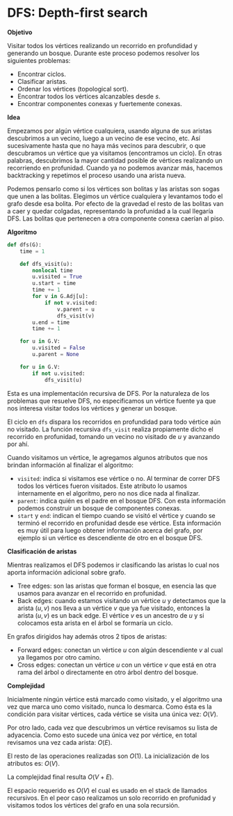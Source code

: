 # DFS: Depth-first search

**Objetivo**

Visitar todos los vértices realizando un recorrido en profundidad y generando un bosque. Durante este proceso podemos resolver los siguientes problemas:

- Encontrar ciclos.
- Clasificar aristas.
- Ordenar los vértices (topological sort).
- Encontrar todos los vértices alcanzables desde $s$.
- Encontrar componentes conexas y fuertemente conexas.

**Idea**

Empezamos por algún vértice cualquiera, usando alguna de sus aristas descubrimos a un vecino, luego a un vecino de ese vecino, etc. Así sucesivamente hasta que no haya más vecinos para descubrir, o que descubramos un vértice que ya visitamos (encontramos un ciclo). En otras palabras, descubrimos la mayor cantidad posible de vértices realizando un recorriendo en profunidad. Cuando ya no podemos avanzar más, hacemos backtracking y repetimos el proceso usando una arista nueva.

Podemos pensarlo como si los vértices son bolitas y las aristas son sogas que unen a las bolitas. Elegimos un vértice cualquiera y levantamos todo el grafo desde esa bolita. Por efecto de la gravedad el resto de las bolitas van a caer y quedar colgadas, representando la profunidad a la cual llegaría DFS. Las bolitas que pertenecen a otra componente conexa caerían al piso.

**Algoritmo**

```python
def dfs(G):
    time = 1

    def dfs_visit(u):
        nonlocal time
        u.visited = True
        u.start = time
        time += 1
        for v in G.Adj[u]:
            if not v.visited:
                v.parent = u
                dfs_visit(v)
        u.end = time
        time += 1

    for u in G.V:
        u.visited = False
        u.parent = None

    for u in G.V:
        if not u.visited:
            dfs_visit(u)
```

Esta es una implementación recursiva de DFS. Por la naturaleza de los problemas que resuelve DFS, no especificamos un vértice fuente ya que nos interesa visitar todos los vértices y generar un bosque.

El ciclo en `dfs` dispara los recorridos en profundidad para todo vértice aún no visitado. La función recursiva `dfs_visit` realiza propiamente dicho el recorrido en profunidad, tomando un vecino no visitado de $u$ y avanzando por ahí.

Cuando visitamos un vértice, le agregamos algunos atributos que nos brindan información al finalizar el algoritmo:

- `visited`: indica si visitamos ese vértice o no. Al terminar de correr DFS todos los vértices fueron visitados. Este atributo lo usamos internamente en el algoritmo, pero no nos dice nada al finalizar.
- `parent`: indica quién es el padre en el bosque DFS. Con esta información podemos construir un bosque de componentes conexas.
- `start` y `end`: indican el tiempo cuando se visitó el vértice y cuando se terminó el recorrido en profunidad desde ese vértice. Esta información es muy útil para luego obtener información acerca del grafo, por ejemplo si un vértice es descendiente de otro en el bosque DFS.

**Clasificación de aristas**

Mientras realizamos el DFS podemos ir clasificando las aristas lo cual nos aporta información adicional sobre grafo.

- Tree edges: son las aristas que forman el bosque, en esencia las que usamos para avanzar en el recorrido en profunidad.
- Back edges: cuando estamos visitando un vértice $u$ y detectamos que la arista $(u,v)$ nos lleva a un vértice $v$ que ya fue visitado, entonces la arista $(u,v)$ es un back edge. El vértice $v$ es un ancestro de $u$ y si colocamos esta arista en el árbol se formaría un ciclo.

En grafos dirigidos hay además otros 2 tipos de aristas:

- Forward edges: conectan un vértice $u$ con algún descendiente $v$ al cual ya llegamos por otro camino.
- Cross edges: conectan un vértice $u$ con un vértice $v$ que está en otra rama del árbol o directamente en otro árbol dentro del bosque.

**Complejidad**

Inicialmente ningún vértice está marcado como visitado, y el algoritmo una vez que marca uno como visitado, nunca lo desmarca. Como ésta es la condición para visitar vértices, cada vértice se visita una única vez: $O(V)$.

Por otro lado, cada vez que descubrimos un vértice revisamos su lista de adyacencia. Como esto sucede una única vez por vértice, en total revisamos una vez cada arista: $O(E)$.

El resto de las operaciones realizadas son $O(1)$. La inicialización de los atributos es: $O(V)$.

La complejidad final resulta $O(V+E)$.

El espacio requerido es $O(V)$ el cual es usado en el stack de llamados recursivos. En el peor caso realizamos un solo recorrido en profunidad y visitamos todos los vértices del grafo en una sola recursión.
